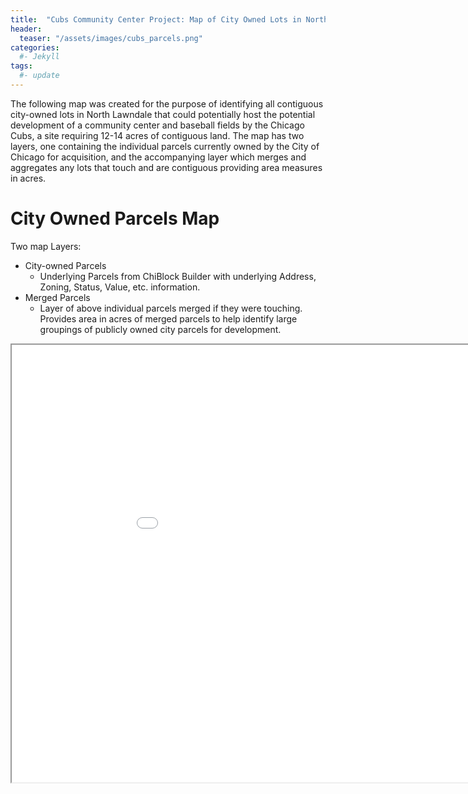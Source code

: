 ```yaml
---
title:  "Cubs Community Center Project: Map of City Owned Lots in North Lawndale"
header:
  teaser: "/assets/images/cubs_parcels.png"
categories: 
  #- Jekyll
tags:
  #- update
---
```

The following map was created for the purpose of identifying all contiguous city-owned lots in North Lawndale that could potentially host the potential development of a community center and baseball fields by the Chicago Cubs, a site requiring 12-14 acres of contiguous land. The map has two layers, one containing the individual parcels currently owned by the City of Chicago for acquisition, and the accompanying layer which merges and aggregates any lots that touch and are contiguous providing area measures in acres.

# City Owned Parcels Map
Two map Layers:
- City-owned Parcels
  - Underlying Parcels from ChiBlock Builder with underlying Address, Zoning, Status, Value, etc. information.
- Merged Parcels
  - Layer of above individual parcels merged if they were touching. Provides area in acres of merged parcels to help identify large groupings of publicly owned city parcels for development.    



<iframe src="/assets/maps/city_owned.html" height="700" width="1000"></iframe>
